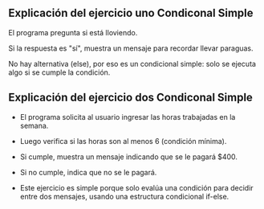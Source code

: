 ## Explicación del  ejercicio uno Condiconal Simple
El programa pregunta si está lloviendo.

Si la respuesta es "sí", muestra un mensaje para recordar llevar paraguas.

No hay alternativa (else), por eso es un condicional simple: solo se ejecuta algo si se cumple la condición.

## Explicación del  ejercicio dos Condiconal Simple

- El programa solicita al usuario ingresar las horas trabajadas en la semana.
- Luego verifica si las horas son al menos 6 (condición mínima).

- Si cumple, muestra un mensaje indicando que se le pagará $400.
- Si no cumple, indica que no se le pagará.

- Este ejercicio es simple porque solo evalúa una condición para decidir entre dos mensajes, usando una estructura condicional if-else.